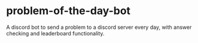 # problem-of-the-day-bot
A discord bot to send a problem to a discord server every day, with answer checking and leaderboard functionality.
